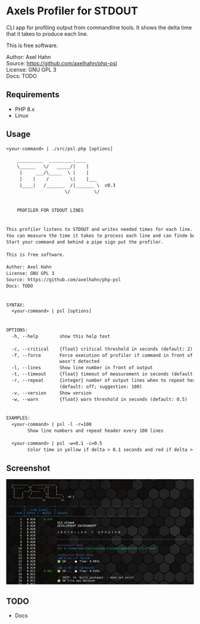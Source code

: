 # Axels Profiler for STDOUT

CLI app for profiling output from commandline tools.
It shows the delta time that it takes to produce each line.

This is free software.

Author: Axel Hahn \
Source: <https://github.com/axelhahn/php-psl> \
License: GNU GPL 3 \
Docs: TODO

## Requirements

- PHP 8.x
- Linux

## Usage

```txt
<your-command> | ./src/psl.php [options]
```

```txt
    __________  _________.____     
    \______   \/   _____/|    |    
     |     ___/\_____  \ |    |    
     |    |    /        \|    |___ 
     |____|   /_______  /|_______ \  v0.3
                      \/         \/


    PROFILER FOR STDOUT LINES


This profiler listens to STDOUT and writes needed times for each line.
You can measure the time it takes to process each line and can finde bottlenecks.
Start your command and behind a pipe sign put the profiler.

This is free software.

Author: Axel Hahn
License: GNU GPL 3
Source: https://github.com/axelhahn/php-psl
Docs: TODO


SYNTAX:
  <your-command> | psl [options]


OPTIONS:
  -h, --help        show this help text

  -c, --critical    {float} critical threshold in seconds (default: 2)
  -f, --force       Force execution of profiler if command in front of pipe 
                    wasn't detected
  -l, --lines       Show line number in front of output
  -t, --timeout     {float} timeout of measurement in seconds (default: 60)
  -r, --repeat      {integer} number of output lines when to repeat header
                    (default: off; suggestion: 100)
  -v, --version     Show version
  -w, --warn        {float} warn threshold in seconds (default: 0.5)


EXAMPLES:
  <your-command> | psl -l -r=100
        Show line numbers and repeat header every 100 lines

  <your-command> | psl -w=0.1 -c=0.5
        Color time in yellow if delta > 0.1 seconds and red if delta > 0.5 seconds

```

## Screenshot

![alt text](image.png)

## TODO

- Docs
